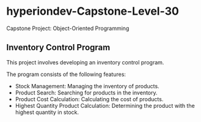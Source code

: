 # hyperiondev-Capstone-Level-30
Capstone Project: Object-Oriented Programming
## Inventory Control Program
This project involves developing an inventory control program. 

The program consists of the following features:
- Stock Management: Managing the inventory of products.
- Product Search: Searching for products in the inventory.
- Product Cost Calculation: Calculating the cost of products.
- Highest Quantity Product Calculation: Determining the product with the highest quantity in stock.

